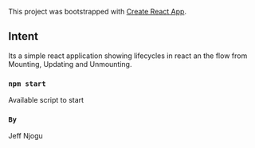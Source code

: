 This project was bootstrapped with [Create React App](https://github.com/facebook/create-react-app).

## Intent

Its a simple react application showing lifecycles in react an the flow from Mounting, Updating and Unmounting.

### `npm start`

Available script to start

### `By`

Jeff Njogu

